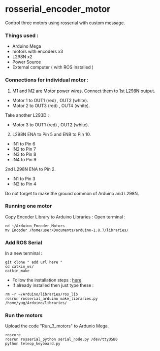 # rosserial_encoder_motor

Control three motors using rosserial with custom message.

### Things used :
* Arduino Mega
* motors with encoders x3
* L298N x2
* Power Source
* External computer ( with ROS Installed )

### Connections for individual motor :
1. M1 and M2 are Motor power wires. Connect them to 1st L298N output. 
* Motor 1 to OUT1 (red) , OUT2 (white).
* Motor 2 to OUT3 (red) , OUT4 (white).

Take another L293D :
* Motor 3 to OUT1 (red) , OUT2 (white).

2. L298N ENA to Pin 5 and ENB to Pin 10.
* IN1 to Pin 6
* IN2 to Pin 7
* IN3 to Pin 8
* IN4 to Pin 9

2nd L298N ENA to Pin 2.
* IN1 to Pin 3
* IN2 to Pin 4

Do not forget to make the ground common of Arduino and L298N.

### Running one motor
Copy Encoder Library to Arduino Libraries :
Open terminal :
```
cd ~/Arduino_Encoder_Motors
mv Encoder /home/user/Documents/arduino-1.8.7/libraries/
```

### Add ROS Serial 
In a new terminal :
```
git clone " add url here "
cd catkin_ws/
catkin_make
```

* Follow the installation steps : [here](http://wiki.ros.org/rosserial_arduino/Tutorials/Arduino%20IDE%20Setup)
* If already installed then just type these :
```
rm -r ~/Arduino/libraries/ros_lib
rosrun rosserial_arduino make_libraries.py /home/yug/Arduino/libraries/
```
### Run the motors 
Upload the code "Run_3_motors" to Ardunio Mega.
```
roscore
rosrun rosserial_python serial_node.py /dev/ttyUSB0
python teleop_keyboard.py
```

